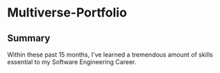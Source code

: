 # Multiverse-Portfolio

<h2>Summary</h2>
<p>Within these past 15 months, I've learned a tremendous amount of skills essential to my Software Engineering Career.</p>
